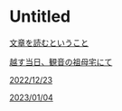 # Untitled

[文章を読むということ](Untitled%20210922bdcccc4900aab2e420120ee9a0/%E6%96%87%E7%AB%A0%E3%82%92%E8%AA%AD%E3%82%80%E3%81%A8%E3%81%84%E3%81%86%E3%81%93%E3%81%A8%206ea4dc33a7ba405196aa740eee9e3e89.md)

[越す当日、観音の祖母宅にて](Untitled%20210922bdcccc4900aab2e420120ee9a0/%E8%B6%8A%E3%81%99%E5%BD%93%E6%97%A5%E3%80%81%E8%A6%B3%E9%9F%B3%E3%81%AE%E7%A5%96%E6%AF%8D%E5%AE%85%E3%81%AB%E3%81%A6%2062941dc96c0c464aaed18508daa49c95.md)

[2022/12/23](Untitled%20210922bdcccc4900aab2e420120ee9a0/2022%2012%2023%20b9a12628c5914777a98f8b36d5f95b93.md)

[2023/01/04](Untitled%20210922bdcccc4900aab2e420120ee9a0/2023%2001%2004%20f1cfc031c385464c8eefcc708d70d08f.md)